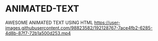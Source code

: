 # ANIMATED-TEXT
AWESOME ANIMATED TEXT USING HTML
https://user-images.githubusercontent.com/98823582/192128767-7ace4fb2-6285-4d8b-87f7-72b1a500d253.mp4
